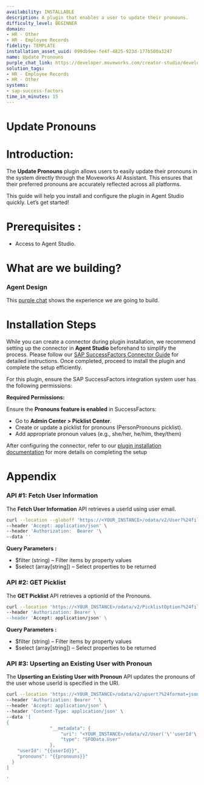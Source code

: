```yaml
---
availability: INSTALLABLE
description: A plugin that enables a user to update their pronouns.
difficulty_level: BEGINNER
domain:
- HR - Other
- HR - Employee Records
fidelity: TEMPLATE
installation_asset_uuid: 099db9ee-fe4f-4825-923d-177b500a3247
name: Update Pronouns
purple_chat_link: https://developer.moveworks.com/creator-studio/developer-tools/purple-chat?conversation=%7B%22startTimestamp%22%3A%2211%3A43%2BAM%22%2C%22messages%22%3A%5B%7B%22parts%22%3A%5B%7B%22richText%22%3A%22%3Cp%3EI+need+to+update+my+pronouns.%3C%2Fp%3E%22%7D%5D%2C%22role%22%3A%22user%22%7D%2C%7B%22parts%22%3A%5B%7B%22richText%22%3A%22%3Cp%3ESure%2C+I+can+help+with+that.+Please+share+your+pronouns%3F%3C%2Fp%3E%22%7D%5D%2C%22role%22%3A%22assistant%22%7D%2C%7B%22parts%22%3A%5B%7B%22richText%22%3A%22%3Cp%3EThey%2FThem%2FTheirs%3Cbr%3E%3C%2Fp%3E%22%7D%5D%2C%22role%22%3A%22user%22%7D%2C%7B%22parts%22%3A%5B%7B%22richText%22%3A%22%3Cp%3EOkay%2C+I+will+update+your+pronouns+to+They%2FThem%2FTheirs.%3C%2Fp%3E%22%7D%2C%7B%22richText%22%3A%22%3Cb%3E%3Cp%3EPlease+confirm+your+new+pronouns%3Cbr%3E%3C%2Fp%3E%3C%2Fb%3E%3Cbr%3E%3Cp%3E%3Cb%3EPronouns%3A+%3C%2Fb%3EThey%2FThem%2FTheirs%3Cbr%3E%3C%2Fp%3E%22%7D%2C%7B%22buttons%22%3A%5B%7B%22buttonText%22%3A%22Update+Pronouns+in+Success+Factors%22%2C%22style%22%3A%22filled%22%7D%2C%7B%22buttonText%22%3A%22Edit+Pronouns%22%2C%22style%22%3A%22outlined%22%7D%2C%7B%22buttonText%22%3A%22Cancel%22%2C%22style%22%3A%22outlined%22%7D%5D%7D%5D%2C%22role%22%3A%22assistant%22%7D%2C%7B%22parts%22%3A%5B%7B%22reasoningSteps%22%3A%5B%7B%22richText%22%3A%22Updating+pronouns+in+SuccessFactors%22%2C%22status%22%3A%22pending%22%7D%5D%7D%2C%7B%22richText%22%3A%22%3Cp%3EI%27ve+updated+your+pronouns+in+SuccessFactors.%3C%2Fp%3E%22%7D%2C%7B%22citations%22%3A%5B%7B%22citationTitle%22%3A%22User+Profile%22%2C%22connectorName%22%3A%22sap-successfactors%22%7D%5D%7D%5D%2C%22role%22%3A%22assistant%22%7D%5D%7D
solution_tags:
- HR - Employee Records
- HR - Other
systems:
- sap-success-factors
time_in_minutes: 15
---
```


# Update Pronouns

# **Introduction:**

The **Update Pronouns** plugin allows users to easily update their pronouns in the system directly through the Moveworks AI Assistant. This ensures that their preferred pronouns are accurately reflected across all platforms.

This guide will help you install and configure the plugin in Agent Studio quickly. Let’s get started!

# **Prerequisites :**

- Access to Agent Studio.

# **What are we building?**

### **Agent Design**

This [purple chat](https://developer.moveworks.com/creator-studio/developer-tools/purple-chat?conversation=%7B%22startTimestamp%22%3A%2211%3A43%2BAM%22%2C%22messages%22%3A%5B%7B%22parts%22%3A%5B%7B%22richText%22%3A%22%3Cp%3EI+need+to+update+my+pronouns.%3C%2Fp%3E%22%7D%5D%2C%22role%22%3A%22user%22%7D%2C%7B%22parts%22%3A%5B%7B%22richText%22%3A%22%3Cp%3ESure%2C+I+can+help+with+that.+Please+share+your+pronouns%3F%3C%2Fp%3E%22%7D%5D%2C%22role%22%3A%22assistant%22%7D%2C%7B%22parts%22%3A%5B%7B%22richText%22%3A%22%3Cp%3EThey%2FThem%2FTheirs%3Cbr%3E%3C%2Fp%3E%22%7D%5D%2C%22role%22%3A%22user%22%7D%2C%7B%22parts%22%3A%5B%7B%22richText%22%3A%22%3Cp%3EOkay%2C+I+will+update+your+pronouns+to+They%2FThem%2FTheirs.%3C%2Fp%3E%22%7D%2C%7B%22richText%22%3A%22%3Cb%3E%3Cp%3EPlease+confirm+your+new+pronouns%3Cbr%3E%3C%2Fp%3E%3C%2Fb%3E%3Cbr%3E%3Cp%3E%3Cb%3EPronouns%3A+%3C%2Fb%3EThey%2FThem%2FTheirs%3Cbr%3E%3C%2Fp%3E%22%7D%2C%7B%22buttons%22%3A%5B%7B%22buttonText%22%3A%22Update+Pronouns+in+Success+Factors%22%2C%22style%22%3A%22filled%22%7D%2C%7B%22buttonText%22%3A%22Edit+Pronouns%22%2C%22style%22%3A%22outlined%22%7D%2C%7B%22buttonText%22%3A%22Cancel%22%2C%22style%22%3A%22outlined%22%7D%5D%7D%5D%2C%22role%22%3A%22assistant%22%7D%2C%7B%22parts%22%3A%5B%7B%22reasoningSteps%22%3A%5B%7B%22richText%22%3A%22Updating+pronouns+in+SuccessFactors%22%2C%22status%22%3A%22pending%22%7D%5D%7D%2C%7B%22richText%22%3A%22%3Cp%3EI%27ve+updated+your+pronouns+in+SuccessFactors.%3C%2Fp%3E%22%7D%2C%7B%22citations%22%3A%5B%7B%22citationTitle%22%3A%22User+Profile%22%2C%22connectorName%22%3A%22sap-successfactors%22%7D%5D%7D%5D%2C%22role%22%3A%22assistant%22%7D%5D%7D) shows the experience we are going to build.

# **Installation Steps**

While you can create a connector during plugin installation, we recommend setting up the connector in **Agent Studio** beforehand to simplify the process. Please follow our [ SAP SuccessFactors Connector Guide](https://developer.moveworks.com/marketplace/package?id=sap-success-factors&hist=home%2Cbrws) for detailed instructions. Once completed, proceed to install the plugin and complete the setup efficiently.

For this plugin, ensure the   SAP SuccessFactors  integration system user has the following permissions:

**Required Permissions:**

Ensure the **Pronouns feature is enabled** in SuccessFactors:

- Go to **Admin Center > Picklist Center**.
- Create or update a picklist for pronouns (PersonPronouns picklist).
- Add appropriate pronoun values (e.g., she/her, he/him, they/them)

After configuring the connector, refer to our [plugin installation documentation](https://help.moveworks.com/docs/ai-agent-marketplace-installation) for more details on completing the setup

# **Appendix**

### **API #1: Fetch User Information**

The **Fetch User Information** API retrieves a userId using user email.

```bash
curl --location --globoff 'https://<YOUR_INSTANCE>/odata/v2/User?%24filter=email%20eq%20%27{{email}}%27&%24select=userId%2CfirstName%2ClastName%2CdisplayName%2Cnickname%2Cemail%2Clocation%2Cdepartment%2Cstatus%2Cgender%2CtimeZone%2CemployeeClass%2ChireDate%2CimpactOfLoss%2CriskOfLoss%2CjobCode%2CbusinessPhone%2Csalary%2CcompensationSalaryRateType%2CempId' \
--header 'Accept: application/json' \
--header 'Authorization:  Bearer '\
--data ''
```

**Query Parameters :**

- $filter (string) – Filter items by property values
- $select (array[string]) – Select properties to be returned

### **API #2: GET Picklist**

The **GET Picklist** API retrieves a optionId of the Pronouns.

```bash
curl --location 'https://<YOUR_INSTANCE>/odata/v2/PicklistOption?%24filter=picklist%20eq%20%27PersonPronouns%27&%24select=id%2CexternalCode' \
--header 'Authorization: Bearer \
--header 'Accept: application/json' \

```

**Query Parameters :**

- $filter (string) – Filter items by property values
- $select (array[string]) – Select properties to be returned

### **API #3: Upserting an Existing User with Pronoun**

The **Upserting an Existing User with Pronoun** API updates the pronouns of the user whose userId is specified in the URI.

```bash
curl --location 'https://<YOUR_INSTANCE>/odata/v2/upsert?%24format=json' \
--header 'Authorization: Bearer ' \
--header 'Accept: application/json' \
--header 'Content-Type: application/json' \
--data '[
{
                "__metadata": {
                    "uri": "<YOUR_INSTANCE>/odata/v2/User('\''userId'\'')",
                    "type": "SFOData.User"
                },
    "userId": "{{userId}}",
    "pronouns": "{{pronouns}}"
  }
]

'
```